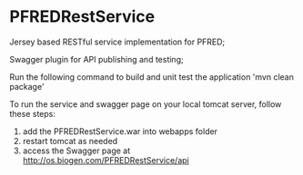 # PFREDRestService

Jersey based RESTful service implementation for PFRED;

Swagger plugin for API publishing and testing;

Run the following command to build and unit test the application
    'mvn clean package'

To run the service and swagger page on your local tomcat server, follow these steps:
1. add the PFREDRestService.war into webapps folder
2. restart tomcat as needed
3. access the Swagger page at http://os.biogen.com/PFREDRestService/api
